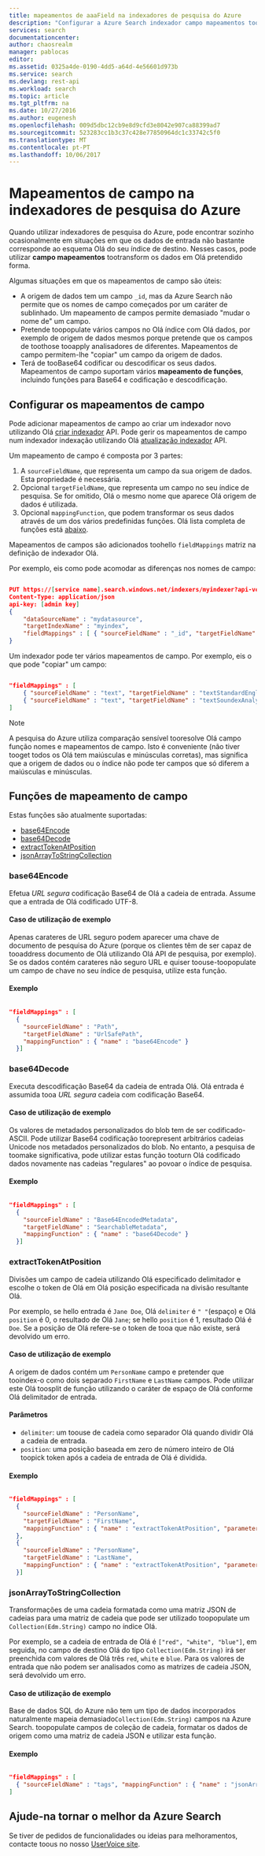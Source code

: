 ```yaml
---
title: mapeamentos de aaaField na indexadores de pesquisa do Azure
description: "Configurar a Azure Search indexador campo mapeamentos tooaccount para diferenças na representações de dados e os nomes de campo"
services: search
documentationcenter: 
author: chaosrealm
manager: pablocas
editor: 
ms.assetid: 0325a4de-0190-4dd5-a64d-4e56601d973b
ms.service: search
ms.devlang: rest-api
ms.workload: search
ms.topic: article
ms.tgt_pltfrm: na
ms.date: 10/27/2016
ms.author: eugenesh
ms.openlocfilehash: 009d5dbc12cb9e8d9cfd3e8042e907ca88399ad7
ms.sourcegitcommit: 523283cc1b3c37c428e77850964dc1c33742c5f0
ms.translationtype: MT
ms.contentlocale: pt-PT
ms.lasthandoff: 10/06/2017
---
```

# <a name="field-mappings-in-azure-search-indexers"></a>Mapeamentos de campo na indexadores de pesquisa do Azure
Quando utilizar indexadores de pesquisa do Azure, pode encontrar sozinho ocasionalmente em situações em que os dados de entrada não bastante corresponde ao esquema Olá do seu índice de destino. Nesses casos, pode utilizar **campo mapeamentos** tootransform os dados em Olá pretendido forma.

Algumas situações em que os mapeamentos de campo são úteis:

* A origem de dados tem um campo `_id`, mas da Azure Search não permite que os nomes de campo começados por um caráter de sublinhado. Um mapeamento de campos permite demasiado "mudar o nome de" um campo.
* Pretende toopopulate vários campos no Olá índice com Olá dados, por exemplo de origem de dados mesmos porque pretende que os campos de toothose tooapply analisadores de diferentes. Mapeamentos de campo permitem-lhe "copiar" um campo da origem de dados.
* Terá de tooBase64 codificar ou descodificar os seus dados. Mapeamentos de campo suportam vários **mapeamento de funções**, incluindo funções para Base64 e codificação e descodificação.   

## <a name="setting-up-field-mappings"></a>Configurar os mapeamentos de campo
Pode adicionar mapeamentos de campo ao criar um indexador novo utilizando Olá [criar indexador](https://msdn.microsoft.com/library/azure/dn946899.aspx) API. Pode gerir os mapeamentos de campo num indexador indexação utilizando Olá [atualização indexador](https://msdn.microsoft.com/library/azure/dn946892.aspx) API.

Um mapeamento de campo é composta por 3 partes:

1. A `sourceFieldName`, que representa um campo da sua origem de dados. Esta propriedade é necessária.
2. Opcional `targetFieldName`, que representa um campo no seu índice de pesquisa. Se for omitido, Olá o mesmo nome que aparece Olá origem de dados é utilizada.
3. Opcional `mappingFunction`, que podem transformar os seus dados através de um dos vários predefinidas funções. Olá lista completa de funções está [abaixo](#mappingFunctions).

Mapeamentos de campos são adicionados toohello `fieldMappings` matriz na definição de indexador Olá.

Por exemplo, eis como pode acomodar as diferenças nos nomes de campo:

```JSON

PUT https://[service name].search.windows.net/indexers/myindexer?api-version=[api-version]
Content-Type: application/json
api-key: [admin key]
{
    "dataSourceName" : "mydatasource",
    "targetIndexName" : "myindex",
    "fieldMappings" : [ { "sourceFieldName" : "_id", "targetFieldName" : "id" } ]
}
```

Um indexador pode ter vários mapeamentos de campo. Por exemplo, eis o que pode "copiar" um campo:

```JSON

"fieldMappings" : [
    { "sourceFieldName" : "text", "targetFieldName" : "textStandardEnglishAnalyzer" },
    { "sourceFieldName" : "text", "targetFieldName" : "textSoundexAnalyzer" },
]
```

> [!NOTE]
> A pesquisa do Azure utiliza comparação sensível tooresolve Olá campo função nomes e mapeamentos de campo. Isto é conveniente (não tiver tooget todos os Olá tem maiúsculas e minúsculas corretas), mas significa que a origem de dados ou o índice não pode ter campos que só diferem a maiúsculas e minúsculas.  
>
>

<a name="mappingFunctions"></a>

## <a name="field-mapping-functions"></a>Funções de mapeamento de campo
Estas funções são atualmente suportadas:

* [base64Encode](#base64EncodeFunction)
* [base64Decode](#base64DecodeFunction)
* [extractTokenAtPosition](#extractTokenAtPositionFunction)
* [jsonArrayToStringCollection](#jsonArrayToStringCollectionFunction)

<a name="base64EncodeFunction"></a>

### <a name="base64encode"></a>base64Encode
Efetua *URL segura* codificação Base64 de Olá a cadeia de entrada. Assume que a entrada de Olá codificado UTF-8.

#### <a name="sample-use-case"></a>Caso de utilização de exemplo
Apenas carateres de URL seguro podem aparecer uma chave de documento de pesquisa do Azure (porque os clientes têm de ser capaz de tooaddress documento de Olá utilizando Olá API de pesquisa, por exemplo). Se os dados contém carateres não seguro URL e quiser toouse-toopopulate um campo de chave no seu índice de pesquisa, utilize esta função.   

#### <a name="example"></a>Exemplo
```JSON

"fieldMappings" : [
  {
    "sourceFieldName" : "Path",
    "targetFieldName" : "UrlSafePath",
    "mappingFunction" : { "name" : "base64Encode" }
  }]
```

<a name="base64DecodeFunction"></a>

### <a name="base64decode"></a>base64Decode
Executa descodificação Base64 da cadeia de entrada Olá. Olá entrada é assumida tooa *URL segura* cadeia com codificação Base64.

#### <a name="sample-use-case"></a>Caso de utilização de exemplo
Os valores de metadados personalizados do blob tem de ser codificado-ASCII. Pode utilizar Base64 codificação toorepresent arbitrários cadeias Unicode nos metadados personalizados do blob. No entanto, a pesquisa de toomake significativa, pode utilizar estas função tooturn Olá codificado dados novamente nas cadeias "regulares" ao povoar o índice de pesquisa.  

#### <a name="example"></a>Exemplo
```JSON

"fieldMappings" : [
  {
    "sourceFieldName" : "Base64EncodedMetadata",
    "targetFieldName" : "SearchableMetadata",
    "mappingFunction" : { "name" : "base64Decode" }
  }]
```

<a name="extractTokenAtPositionFunction"></a>

### <a name="extracttokenatposition"></a>extractTokenAtPosition
Divisões um campo de cadeia utilizando Olá especificado delimitador e escolhe o token de Olá em Olá posição especificada na divisão resultante Olá.

Por exemplo, se hello entrada é `Jane Doe`, Olá `delimiter` é `" "`(espaço) e Olá `position` é 0, o resultado de Olá `Jane`; se hello `position` é 1, resultado Olá é `Doe`. Se a posição de Olá refere-se o token de tooa que não existe, será devolvido um erro.

#### <a name="sample-use-case"></a>Caso de utilização de exemplo
A origem de dados contém um `PersonName` campo e pretender que tooindex-o como dois separado `FirstName` e `LastName` campos. Pode utilizar este Olá toosplit de função utilizando o caráter de espaço de Olá conforme Olá delimitador de entrada.

#### <a name="parameters"></a>Parâmetros
* `delimiter`: um toouse de cadeia como separador Olá quando dividir Olá a cadeia de entrada.
* `position`: uma posição baseada em zero de número inteiro de Olá toopick token após a cadeia de entrada de Olá é dividida.    

#### <a name="example"></a>Exemplo
```JSON

"fieldMappings" : [
  {
    "sourceFieldName" : "PersonName",
    "targetFieldName" : "FirstName",
    "mappingFunction" : { "name" : "extractTokenAtPosition", "parameters" : { "delimiter" : " ", "position" : 0 } }
  },
  {
    "sourceFieldName" : "PersonName",
    "targetFieldName" : "LastName",
    "mappingFunction" : { "name" : "extractTokenAtPosition", "parameters" : { "delimiter" : " ", "position" : 1 } }
  }]
```

<a name="jsonArrayToStringCollectionFunction"></a>

### <a name="jsonarraytostringcollection"></a>jsonArrayToStringCollection
Transformações de uma cadeia formatada como uma matriz JSON de cadeias para uma matriz de cadeia que pode ser utilizado toopopulate um `Collection(Edm.String)` campo no índice Olá.

Por exemplo, se a cadeia de entrada de Olá é `["red", "white", "blue"]`, em seguida, no campo de destino Olá do tipo `Collection(Edm.String)` irá ser preenchida com valores de Olá três `red`, `white` e `blue`. Para os valores de entrada que não podem ser analisados como as matrizes de cadeia JSON, será devolvido um erro.

#### <a name="sample-use-case"></a>Caso de utilização de exemplo
Base de dados SQL do Azure não tem um tipo de dados incorporados naturalmente mapeia demasiado`Collection(Edm.String)` campos na Azure Search. toopopulate campos de coleção de cadeia, formatar os dados de origem como uma matriz de cadeia JSON e utilizar esta função.

#### <a name="example"></a>Exemplo
```JSON

"fieldMappings" : [
  { "sourceFieldName" : "tags", "mappingFunction" : { "name" : "jsonArrayToStringCollection" } }
]
```

## <a name="help-us-make-azure-search-better"></a>Ajude-na tornar o melhor da Azure Search
Se tiver de pedidos de funcionalidades ou ideias para melhoramentos, contacte toous no nosso [UserVoice site](https://feedback.azure.com/forums/263029-azure-search/).
